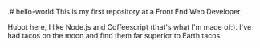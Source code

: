 .# hello-world
This is my first repository at a Front End Web Developer 

Hubot here, I like Node.js and Coffeescript (that's what I'm made of:).
I've had tacos on the  moon and find them far superior to Earth tacos.
